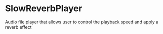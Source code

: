 # SlowReverbPlayer
Audio file player that allows user to control the playback speed and apply a reverb effect
